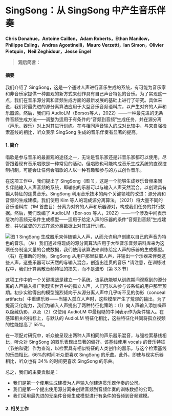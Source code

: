 # SingSong：从 SingSong 中产生音乐伴奏

**Chris Donahue，Antoine Caillon，Adam Roberts，Ethan Manilow，Philippe Esling，Andrea Agostinelli，Mauro Verzetti，Ian Simon，Olivier Pietquin，Neil Zeghidour，Jesse Engel**

> **观后简言：**
>
> 



#### 摘要

我们介绍了 SingSong，这是一个通过人声进行音乐生成的系统，有可能为音乐家和非音乐家提供一种直观的新方式来创作具有自己声音特色的音乐。为了实现这一点，我们在音乐源分离和音频生成方面的最新发展的基础上进行了研究。具体来说，我们将最先进的源分离算法应用于大型音乐音频语料库，以产生对齐的人声和乐器源。然后，我们将 AudioLM（Borsos等人，2022）——一种最先进的无条件音频生成方法——调整为适用于有条件的“音频到音频”生成任务，并在源分离（声乐、器乐）对上对其进行训练。在与相同声音输入的成对比较中，与来自强检索基线的相比，听众表示 SingSong 生成的音乐伴奏有显著的提高。



#### 1. 简介

唱歌是参与音乐的最直观的途径之一，无论是音乐家还是非音乐家都可以使用。尽管跟着现有音乐唱歌是一种常见的活动，但唱歌也可能构成音乐生成系统的直观控制机制，可能会让任何会唱歌的人以一种有趣和参与的方式创作音乐。

在这项工作中，我们提出了 SingSong（图 1），这是一个能够生成器乐音频来同步伴随输入人声音频的系统，即输出的乐器可以与输入人声天然混合，以创建具有输入特征的连贯音乐。SingSong 利用音乐技术的两个关键领域的改进：源分离和音频的生成建模。我们使用 Kim 等人的现成源分离算法。（2021）将大量不同的音乐语料库（1M 首曲目）分离为对齐的人声和乐器源对，构成我们任务的并行数据。然后，我们改编了 AudioLM（Bor-sos 等人，2022）——一个涉及中间表示层次的音频无条件生成模型——适用于给定人声的乐器的条件“音频到音频”生成建模，并以监督的方式在源分离数据上对其进行训练。

![图 1 SingSong 生成器乐来伴随输入人声，从而允许用户创建以自己的声音为特色的音乐。（左）我们通过将现成的源分离算法应用于大型音乐音频语料库来为这项任务制造大量的合成数据，我们使用该算法来训练给定人声的乐器的生成模型。（右）在推断的时候，SingSong 从用户那里获取人声，并输出一个乐器来伴奏这些人声，这些乐器可以天然的与输入混合，创造出连贯的音乐
*请注意，在训练过程中，我们计算离散音频特征的损失，而不是波形（第 3.3 节）](img/1.png)

这项工作中的一个关键挑战是建立一个系统，该系统能够从训练期间观察到的源分离的人声输入推广到现实世界中的孤立人声，人们可以从参与该系统的用户那里预期。初步实验得出的模型强烈倾向于从源分离人声中几乎听不见的伪影（conceal artifacts）中重建乐器——当输入孤立人声时，这些模型产生了荒谬的输出。为了提高泛化能力，我们为输入人声提出了两种特征化策略：（1）向人声输入添加噪声以隐藏伪影，以及（2）仅使用 AudioLM 中最粗糙的中间表示作为条件输入。在感知相关的指标上，与默认的 AudioLM 特征化相比，这些特征化共同将孤立视频的性能提高了 55%。

在一项配对研究中，听众被呈现出两种人声相同的声乐器乐混音，与强检索基线相比，听众对 SingSong 的器乐表现出显著的偏好。该基线使用 vocals 的音乐特征（节拍和键）作为查询，以检索具有相似特征的人类创作的器乐。与这个检索基线的乐曲相比，66%的时间听众更喜欢 SingSong 的乐曲。此外，即使与现实乐器相比，听众也有 34% 的时间更喜欢 SingSong 的乐曲。

总之，我们的主要贡献是：

- 我们是第一个使用生成建模为人声输入创建连贯乐器伴奏的公司。
- 我们是第一个提出使用源分离来创建音频到音频伴奏的训练数据的公司。
- 我们采用最先进的无条件音频生成模型进行有条件的音频到音频建模。



#### 2. 相关工作

